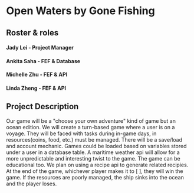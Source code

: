 # Open Waters by Gone Fishing

## Roster & roles

#### Jady Lei - Project Manager 

#### Ankita Saha - FEF & Database

#### Michelle Zhu - FEF & API

#### Linda Zheng - FEF & API

## Project Description

Our game will be a "choose your own adventure" kind of game but an ocean edition. We will create a turn-based game where a user is on a voyage. They will be faced with tasks during in-game days, in resources(coins, food, etc.) must be managed. There will be a save/load and account mechanic. Games could be loaded based on variables stored under a user in a database table. A maritime weather api will allow for a more unpredictable and interesting twist to the game. The game can be educational too. We plan on using a recipe api to generate related recipies. At the end of the game, whichever player makes it to [ ], they will win the game. If the resources are poorly managed, the ship sinks into the ocean and the player loses.

